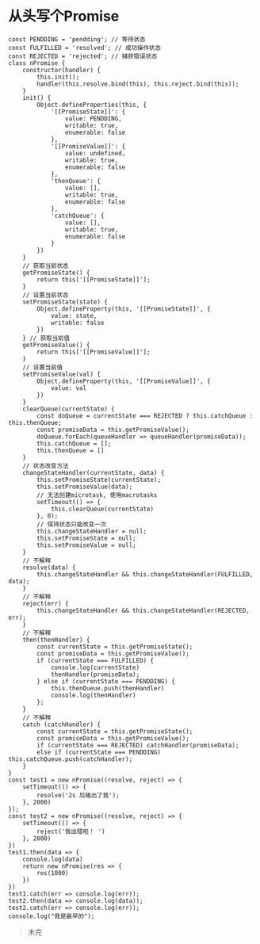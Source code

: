 # 从头写个Promise

    const PENDDING = 'pendding'; // 等待状态
    const FULFILLED = 'resolved'; // 成功操作状态
    const REJECTED = 'rejected'; // 捕获错误状态
    class nPromise {
        constructor(handler) {
            this.init(); 
            handler(this.resolve.bind(this), this.reject.bind(this)); 
        }
        init() {
            Object.defineProperties(this, {
                '[[PromiseState]]': {
                    value: PENDDING, 
                    writable: true, 
                    enumerable: false
                }, 
                '[[PromiseValue]]': {
                    value: undefined, 
                    writable: true, 
                    enumerable: false
                }, 
                'thenQueue': {
                    value: [], 
                    writable: true, 
                    enumerable: false
                }, 
                'catchQueue': {
                    value: [], 
                    writable: true, 
                    enumerable: false
                }
            })
        }
        // 获取当前状态
        getPromiseState() {
            return this['[[PromiseState]]']; 
        }
        // 设置当前状态
        setPromiseState(state) {
            Object.defineProperty(this, '[[PromiseState]]', {
                value: state, 
                writable: false
            })
        } // 获取当前值
        getPromiseValue() {
            return this['[[PromiseValue]]']; 
        }
        // 设置当前值
        setPromiseValue(val) {
            Object.defineProperty(this, '[[PromiseValue]]', {
                value: val
            })
        }
        clearQueue(currentState) {
            const doQueue = currentState === REJECTED ? this.catchQueue : this.thenQueue; 
            const promiseData = this.getPromiseValue(); 
            doQueue.forEach(queueHandler => queueHandler(promiseData)); 
            this.catchQueue = []; 
            this.thenQueue = []
        }
        // 状态改变方法
        changeStateHandler(currentState, data) {
            this.setPromiseState(currentState); 
            this.setPromiseValue(data); 
            // 无法创建microtask, 使用macrotasks
            setTimeout(() => {
                this.clearQueue(currentState)
            }, 0); 
            // 保持状态只能改变一次
            this.changeStateHandler = null; 
            this.setPromiseState = null; 
            this.setPromiseValue = null; 
        }
        // 不解释
        resolve(data) {
            this.changeStateHandler && this.changeStateHandler(FULFILLED, data); 
        }
        // 不解释
        reject(err) {
            this.changeStateHandler && this.changeStateHandler(REJECTED, err); 
        }
        // 不解释
        then(thenHandler) {
            const currentState = this.getPromiseState(); 
            const promiseData = this.getPromiseValue(); 
            if (currentState === FULFILLED) {
                console.log(currentState)
                thenHandler(promiseData); 
            } else if (currentState === PENDDING) {
                this.thenQueue.push(thenHandler)
                console.log(thenHandler)
            }; 
        }
        // 不解释
        catch (catchHandler) {
            const currentState = this.getPromiseState(); 
            const promiseData = this.getPromiseValue(); 
            if (currentState === REJECTED) catchHandler(promiseData); 
            else if (currentState === PENDDING) this.catchQueue.push(catchHandler); 
        }
    }
    const test1 = new nPromise((resolve, reject) => {
        setTimeout(() => {
            resolve('2s 后输出了我'); 
        }, 2000)
    }); 
    const test2 = new nPromise((resolve, reject) => {
        setTimeout(() => {
            reject('我出错啦！ ')
        }, 2000)
    })
    test1.then(data => {
        console.log(data)
        return new nPromise(res => {
            res(1000)
        })
    })
    test1.catch(err => console.log(err)); 
    test2.then(data => console.log(data)); 
    test2.catch(err => console.log(err)); 
    console.log("我是最早的"); 

> 未完

